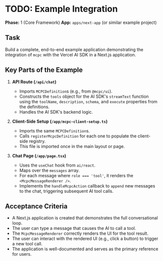 # TODO: Example Integration

**Phase:** 1 (Core Framework)
**App:** `apps/next-app` (or similar example project)

## Task

Build a complete, end-to-end example application demonstrating the integration of `mcpc` with the Vercel AI SDK in a Next.js application.

## Key Parts of the Example

1.  **API Route (`/api/chat`)**
    *   Imports `MCPCDefinition`s (e.g., from `@mcpc/ui`).
    *   Constructs the `tools` object for the AI SDK's `streamText` function using the `toolName`, `description`, `schema`, and `execute` properties from the definitions.
    *   Handles the AI SDK's backend logic.

2.  **Client-Side Setup (`/app/mcpc-client-setup.ts`)**
    *   Imports the same `MCPCDefinition`s.
    *   Calls `registerMcpcDefinition` for each one to populate the client-side registry.
    *   This file is imported once in the main layout or page.

3.  **Chat Page (`/app/page.tsx`)**
    *   Uses the `useChat` hook from `ai/react`.
    *   Maps over the `messages` array.
    *   For each message where `role === 'tool'`, it renders the `<McpcMessageRenderer />`.
    *   Implements the `handleMcpcAction` callback to `append` new messages to the chat, triggering subsequent AI tool calls.

## Acceptance Criteria

-   A Next.js application is created that demonstrates the full conversational loop.
-   The user can type a message that causes the AI to call a tool.
-   The `McpcMessageRenderer` correctly renders the UI for the tool result.
-   The user can interact with the rendered UI (e.g., click a button) to trigger a new tool call.
-   The application is well-documented and serves as the primary reference for users.
